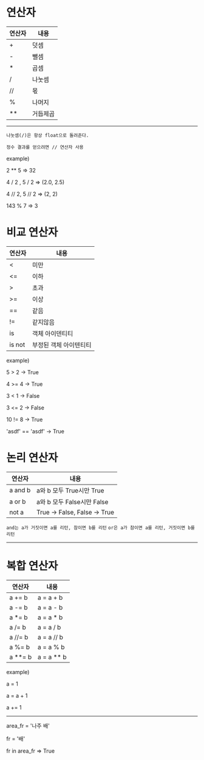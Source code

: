 # 연산자

|연산자|내용|
|---|---|
|+|덧셈|
|-|뺄셈|
|*|곱셈|
|/|나눗셈|
|//|몫|
|%|나머지|
|**|거듭제곱|
-----------------------

`나눗셈(/)은 항상 float으로 돌려준다.`

`정수 결과를 얻으려면 // 연산자 사용`

example)

2 ** 5 => 32

4 / 2 , 5 / 2 => (2.0, 2.5)

4 // 2, 5 // 2 => (2, 2)

143 % 7 => 3


# 비교 연산자

|연산자|내용|
|---|---|
|<|미만|
|<=|이하|
|>|초과|
|>=|이상|
|==|같음|
|!=|같지않음|
|is|객체 아이덴티티|
|is not|부정된 객체 아이텐티티|

example)

5 > 2 -> True

4 >= 4 -> True

3 < 1 -> False

3 <= 2 -> False

10 != 8 -> True

'asdf' == 'asdf' -> True

# 논리 연산자

|연산자|내용|
|---|---|
|a and b|a와 b 모두 True시만 True|
|a or b|a와 b 모두 False시만 False|
|not a|True -> False, False -> True|

`and는 a가 거짓이면 a를 리턴, 참이면 b를 리턴`
`or은 a가 참이면 a를 리턴, 거짓이면 b를 리턴`

--------------------------
# 복합 연산자

|연산자|내용|
|---|---|
|a += b|a = a + b|
|a -= b|a = a - b|
|a *= b|a = a * b|
|a /= b|a = a / b|
|a //= b|a = a // b|
|a %= b|a = a % b|
|a **= b| a = a ** b|

example)

a = 1

a = a + 1

a += 1

-----

area_fr = '나주 배'

fr = '배'

fr in area_fr => True